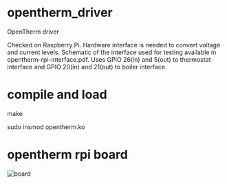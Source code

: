 # opentherm_driver
OpenTherm driver

Checked on Raspberry Pi.
Hardware interface is needed to convert voltage and current levels.
Schematic of the interface used for testing available in opentherm-rpi-interface.pdf.
Uses GPIO 26(in) and 5(out) to thermostat interface and GPIO 20(in) and 21(out) to boiler interface.

# compile and load
make

sudo insmod opentherm.ko

# opentherm rpi board
![board](doc/otrpiboard.jpg)
